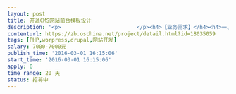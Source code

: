 ```yaml
---                
layout: post       
title: 开源CMS网站前台模板设计           
description: '<p>                        </p><h4>【业务需求】</h4><h4>一、功能需求</h4><p>&nbsp; &nbsp; &nbsp; 基于Wordpress或Drupal开源CMS，根据甲方提供的设计原型PSD文件，完成主题开发，不超过8个页面</p><h4>二、技术要求</h4><p>&nbsp; &nbsp; &nbsp;精通PHP，有Wordpress或drupal开发经验。</p><h4>三、非功能性要求</h4><h4>【人员要求】</h4><h4>一、能力要求</h4><p>1、有成功案例者优先</p><p><br></p><h4>二、其他要求</h4><p>1、有良好的沟通能力</p><h4>【交付要求】</h4><h4>一、交付物要求</h4><p>1、源码上传到甲方指定的<span style="color: rgba(0, 0, 0, 0.870588); font-size: 14px;">git.oschina.net</span>上</p><h4>二、验收基准</h4><p>1、网站能够运行良好，</p><p>2、模板可扩展性强</p><h4>【支付方式】</h4><p>完成后一次性支付</p><p>                    </p>'     
contenturl: https://zb.oschina.net/project/detail.html?id=18035059      
tags: [PHP,worpress,drupal,网站开发]            
salary: 7000-7000元          
publish_time: '2016-03-01 16:15:06'         
start_time: '2016-03-01 16:15:06'           
apply: 0                   
time_range: 20 天              
status: 招募中                  
---                 
```

